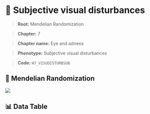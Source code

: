 # 🧪 Subjective visual disturbances

> **Root:** Mendelian Randomization

> **Chapter:** 7  

> **Chapter name:** Eye and adnexa

> **Phenotype:** Subjective visual disturbances  

> **Code:** `H7_VISUDISTURBSUB`

## 🧬 Mendelian Randomization  

<img src="/MR/Figures/Forward/H7_VISUDISTURBSUB.png"/>

## 📊 Data Table

<CsvTableMRF src="/public/MR/Data/Forward/H7_VISUDISTURBSUB.csv"/>
